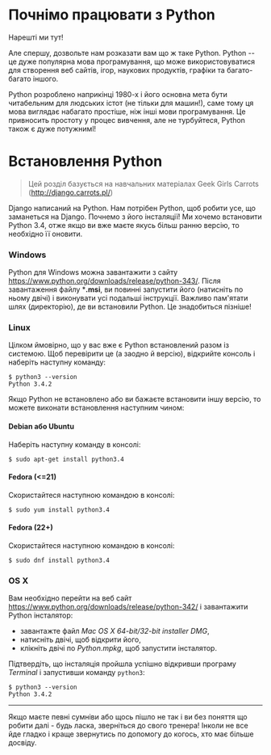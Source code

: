 # Почнімо працювати з Python

Нарешті ми тут!

Але спершу, дозвольте нам розказати вам що ж таке Python. Python -- це дуже популярна мова програмування, що може використовуватися для створення веб сайтів, ігор, наукових продуктів, графіки та багато-багато іншого.

Python розроблено наприкінці 1980-х і його основна мета бути читабельним для людських істот (не тільки для машин!), саме тому ця мова виглядає набагато простіше, ніж інші мови програмування. Це привносить простоту у процес вивчення, але не турбуйтеся, Python також є дуже потужнимl!

# Встановлення Python

> Цей розділ базується на навчальних матеріалах Geek Girls Carrots (http://django.carrots.pl/)

Django написаний на Python. Нам потрібен Python, щоб робити усе, що заманеться на Django. Почнемо з його інсталяції! Ми хочемо встановити Python 3.4, отже якщо ви вже маєте якусь більш ранню версію, то необхідно її оновити.

### Windows

Python для Windows можна завантажити з сайту https://www.python.org/downloads/release/python-343/. Після завантаження файлу ***.msi**, ви повинні запустити його (натисніть по ньому двічі) і виконувати усі подальші інструкції. Важливо пам'ятати шлях (директорію), де ви встановили Python. Це знадобиться пізніше!

### Linux

Цілком ймовірно, що у вас вже є Python встановлений разом із системою. Щоб перевірити це (а заодно й версію), відкрийте консоль і наберіть наступну команду:

    $ python3 --version
    Python 3.4.2
    

Якщо Python не встановлено або ви бажаєте встановити іншу версію, то можете виконати встановлення наступним чином:

#### Debian або Ubuntu

Наберіть наступну команду в консолі:

    $ sudo apt-get install python3.4
    

#### Fedora (<=21)

Скористайтеся наступною командою в консолі:

    $ sudo yum install python3.4
    

#### Fedora (22+)

Скористайтеся наступною командою в консолі:

    $ sudo dnf install python3.4
    

### OS X

Вам необхідно перейти на веб сайт https://www.python.org/downloads/release/python-342/ і завантажити Python інсталятор:

*   завантажте файл *Mac OS X 64-bit/32-bit installer* *DMG*,
*   натисніть двічі, щоб відкрити його,
*   клікніть двічі по *Python.mpkg*, щоб запустити інсталятор.

Підтвердіть, що інсталяція пройшла успішно відкривши програму *Terminal* і запустивши команду `python3`:

    $ python3 --version
    Python 3.4.2
    

* * *

Якщо маєте певні сумніви або щось пішло не так і ви без поняття що робити далі - будь ласка, зверніться до свого тренера! Інколи не все йде гладко і краще звернутись по допомогу до когось, хто має більше досвіду.
